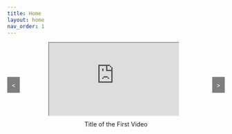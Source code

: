 ```yaml
---
title: Home
layout: home
nav_order: 1
---
```

<!DOCTYPE html>
<html lang="en">
<head>
<meta charset="UTF-8">
<meta name="viewport" content="width=device-width, initial-scale=1.0">
<title>Embedded YouTube Playlist</title>
<style>
    .playlist-container {
        overflow: hidden;
        white-space: nowrap;
        position: relative;
        margin-bottom: 20px;
    }

    .playlist-wrapper {
        display: flex;
    }

    .playlist-slide {
        flex: 0 0 auto;
        width: 100%;
        transition: transform 0.5s ease;
        text-align: center;
    }

    .playlist-video {
        width: 300px;
        height: 169px;
        margin-right: 10px;
    }

    .playlist-title {
        margin-top: 10px;
    }

    .scroll-arrow-container {
        position: absolute;
        top: 50%;
        transform: translateY(-50%);
        width: 100%;
        display: flex;
        justify-content: space-between;
        z-index: 1;
    }

    .scroll-arrow {
        background-color: rgba(0, 0, 0, 0.5);
        color: #fff;
        padding: 10px;
        cursor: pointer;
    }
</style>
</head>
<body>

<div class="playlist-container">
    <div class="scroll-arrow-container">
        <div class="scroll-arrow scroll-arrow-left">&lt;</div>
        <div class="scroll-arrow scroll-arrow-right">&gt;</div>
    </div>
    <div class="playlist-wrapper">
        <div class="playlist-slide">
            <!-- Add videos from the playlist here -->
            <iframe class="playlist-video" width="300" height="169" src="https://www.youtube.com/embed/RYxe61jE_J8"></iframe>
            <div class="playlist-title">Title of the First Video</div>
            <!-- Add more iframes and titles for each video in the playlist -->
        </div>
        <!-- Add more .playlist-slide divs for additional videos -->
    </div>
</div>

<script>
    document.addEventListener("DOMContentLoaded", function() {
        const slides = document.querySelectorAll(".playlist-slide");
        const scrollLeft = document.querySelector(".scroll-arrow-left");
        const scrollRight = document.querySelector(".scroll-arrow-right");

        let currentIndex = 0;

        function updateArrows() {
            scrollLeft.style.display = currentIndex > 0 ? "block" : "none";
            scrollRight.style.display = currentIndex < slides.length - 1 ? "block" : "none";
        }

        function scrollToIndex(index) {
            const containerWidth = slides[0].offsetWidth;
            slides.forEach((slide, i) => {
                slide.style.transform = `translateX(${(i - index) * containerWidth}px)`;
            });
            currentIndex = index;
            updateArrows();
        }

        scrollLeft.addEventListener("click", function() {
            if (currentIndex > 0) {
                scrollToIndex(currentIndex - 1);
            }
        });

        scrollRight.addEventListener("click", function() {
            if (currentIndex < slides.length - 1) {
                scrollToIndex(currentIndex + 1);
            }
        });

        updateArrows();
    });
</script>

</body>
</html>